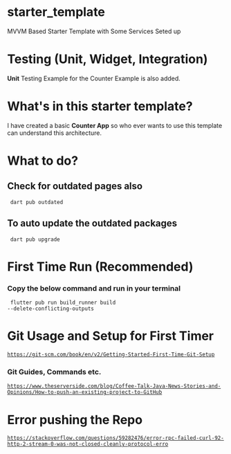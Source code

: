 # starter_template
MVVM Based Starter Template with Some Services Seted up


# Testing (<b>Unit</b>, Widget, Integration)

<b>Unit</b> Testing Example for the Counter Example is also added. 

# What's in this starter template? 

I have created a basic <b>Counter App</b> so who ever wants to use this template can understand this architecture. 


# What to do?

<h2 >Check for outdated pages also</h2>

<code> dart pub outdated </code>

<h2 >To auto update the outdated packages</h2>

<code> dart pub upgrade </code>

# First Time Run (Recommended)

<h3>Copy the below command and run in your terminal</h3>

<code> flutter pub run build_runner build --delete-conflicting-outputs </code>




# Git Usage and Setup for First Timer 

<code>https://git-scm.com/book/en/v2/Getting-Started-First-Time-Git-Setup</code>

<h3>Git Guides, Commands etc.</h3>

<code>https://www.theserverside.com/blog/Coffee-Talk-Java-News-Stories-and-Opinions/How-to-push-an-existing-project-to-GitHub</code>


# Error pushing the Repo

<code>https://stackoverflow.com/questions/59282476/error-rpc-failed-curl-92-http-2-stream-0-was-not-closed-cleanly-protocol-erro</code>

